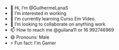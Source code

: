 - 👋 Hi, I’m @GuilhermeLanaS
- 👀 I’m interested in working
- 🌱 I’m currently learning Curso Em Vídeo.
- 💞️ I’m looking to collaborate on anything work
- 📫 How to reach me @guilana11 or 16 992746969
- 😄 Pronouns: Male
- ⚡ Fun fact: I'm Gamer 

<!---
GuilhermeLanaS/GuilhermeLanaS is a ✨ special ✨ repository because its `README.md` (this file) appears on your GitHub profile.
You can click the Preview link to take a look at your changes.
--->
